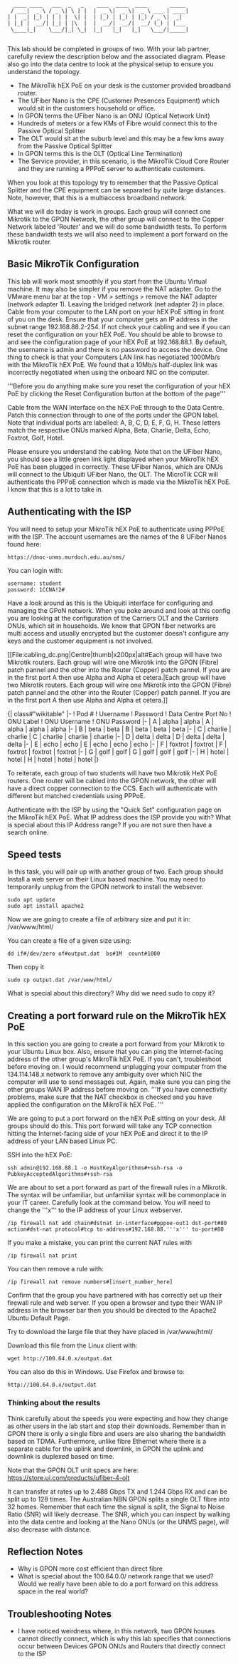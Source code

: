 ```
  ____ ____   ___  _   _    ____  ____  ____       _____ 
 / ___|  _ \ / _ \| \ | |  |  _ \|  _ \|  _ \ ___ | ____|
| |  _| |_) | | | |  \| |  | |_) | |_) | |_) / _ \|  _|  
| |_| |  __/| |_| | |\  |  |  __/|  __/|  __/ (_) | |___ 
 \____|_|    \___/|_| \_|  |_|   |_|   |_|   \___/|_____|
                                                         
```

This lab should be completed in groups of two. With your lab partner, carefully review the description below and the associated diagram. Please also go into the data centre to look at the physical setup to ensure you understand the topology. 

* The MikroTik hEX PoE on your desk is the customer provided broadband router.
* The UFiber Nano is the CPE (Customer Presences Equipment) which would sit in the customers household or office.
* In GPON terms the UFiber Nano is an ONU (Optical Network Unit)
* Hundreds of meters or a few KMs of Fibre would connect this to the Passive Optical Splitter
* The OLT would sit at the suburb level and this may be a few kms away from the Passive Optical Splitter
* In GPON terms this is the OLT (Optical Line Termination)
* The Service provider, in this scenario, is the MikroTik Cloud Core Router and they are running a PPPoE server to authenticate customers.

When you look at this topology try to remember that the Passive Optical Splitter and the CPE equipment can be separated by quite large distances. Note, however, that this is a multiaccess broadband network.

What we will do today is work in groups. Each group will connect one Mikrotik to the GPON Network, the other group will connect to the Copper Network labeled 'Router' and we will do some bandwidth tests. To perform these bandwidth tests we will also need to implement a port forward on the Mikrotik router.

## Basic MikroTik Configuration ##

This lab will work most smoothly if you start from the Ubuntu Virtual machine. It may also be simpler if you remove the NAT adapter. Go to the VMware menu bar at the top - VM > settings > remove the NAT adapter (network adapter 1). Leaving the bridged network (net adapter 2) in place. Cable from your computer to the LAN port on your hEX PoE sitting in front of you on the desk. Ensure that your computer gets an IP address in the subnet range 192.168.88.2-254. If not check your cabling and see if you can reset the configuration on your hEX PoE. You should be able to browse to and see the configuration page of your hEX PoE at 192.168.88.1. By default, the username is admin and there is no password to access the device. One thing to check is that your Computers LAN link has negotiated 1000Mb/s with the MikroTik hEX PoE. We found that a 10Mb/s half-duplex link was incorrectly negotiated when using the onboard NIC on the computer.

'''Before you do anything make sure you reset the configuration of your hEX PoE by clicking the Reset Configuration button at the bottom of the page'''

Cable from the WAN Interface on the hEX PoE through to the Data Centre. Patch this connection through to one of the ports under the GPON label. Note that individual ports are labelled: A, B, C, D, E, F, G, H.  These letters match the respective ONUs marked Alpha, Beta, Charlie, Delta, Echo, Foxtrot, Golf, Hotel. 

Please ensure you understand the cabling. Note that on the UFiber Nano, you should see a little green link light displayed when your MikroTik hEX PoE has been plugged in correctly. These UFiber Nanos, which are ONUs will connect to the Ubiquiti UFiber Nano, the OLT. The MicroTik CCR will authenticate the PPPoE connection which is made via the MikroTik hEX PoE. I know that this is a lot to take in.

## Authenticating with the ISP ##

You will need to setup your MikroTik hEX PoE to authenticate using PPPoE with the ISP. The account usernames are the names of the 8 UFiber Nanos found here:

	https://dnoc-unms.murdoch.edu.au/nms/

You can login with:

	username: student
	password: 1CCNA!2#

Have a look around as this is the Ubiquiti interface for configuring and managing the GPoN network. When you poke around and look at this config you are looking at the configuration of the Carriers OLT and the Carriers ONUs, which sit in households. We know that GPON fiber networks are multi access and usually encrypted but the customer doesn't configure any keys and the customer equipment is not involved.

[[File:cabling_dc.png|Centre|thumb|x200px|alt#Each group will have two Mikrotik routers. Each group will wire one Mikrotik into the GPON (Fibre) patch pannel and the other into the Router (Copper) patch pannel. If you are in the first port A then use Alpha and Alpha et cetera.|Each group will have two Mikrotik routers. Each group will wire one Mikrotik into the GPON (Fibre) patch pannel and the other into the Router (Copper) patch pannel. If you are in the first port A then use Alpha and Alpha et cetera.]]

{| class#"wikitable"
|-
! Pod #
! Username
! Password
! Data Centre Port No
! ONU Label
! ONU Username
! ONU Password
|-
| A
| alpha
| alpha
| A
| alpha
| alpha
| alpha
|-
| B
| beta
| beta
| B
| beta
| beta
| beta
|-
| C
| charlie
| charlie
| C
| charlie
| charlie
| charlie
|-
| D
| delta
| delta
| D
| delta
| delta
| delta
|-
| E
| echo
| echo
| E
| echo
| echo
| echo
|-
| F
| foxtrot
| foxtrot
| F
| foxtrot
| foxtrot
| foxtrot
|-
| G
| golf
| golf
| G
| golf
| golf
| golf
|-
| H
| hotel
| hotel
| H
| hotel
| hotel
| hotel
|}

To reiterate, each group of two students will have two Mikrotik HeX PoE routers. One router will be cabled into the GPON network, the other will have a direct copper connection to the CCS. Each will authenticate with different but matched credentials using PPPoE.

Authenticate with the ISP by using the "Quick Set" configuration page on the MikroTik hEX PoE. What IP address does the ISP provide you with? What is special about this IP Address range? If you are not sure then have a search online.

## Speed tests ##

In this task, you will pair up with another group of two. Each group should Install a web server on their Linux based machine. You may need to temporarily unplug from the GPON network to install the websever.

	sudo apt update
	sudo apt install apache2

Now we are going to create a file of arbitrary size and put it in: /var/www/html/

You can create a file of a given size using:

	dd if#/dev/zero of#output.dat  bs#1M  count#1000

Then copy it 

	sudo cp output.dat /var/www/html/

What is special about this directory? Why did we need sudo to copy it?

## Creating a port forward rule on the MikroTik hEX PoE ##

In this section you are going to create a port forward from your Mikrotik to your Ubuntu Linux box. Also, ensure that you can ping the Internet-facing address of the other group's MikroTik hEX PoE. If you can't, troubleshoot before moving on. I would recommend unplugging your computer from the 134.114.148.x network to remove any ambiguity over which NIC the computer will use to send messages out. Again, make sure you can ping the other groups WAN IP address before moving on. '''If you have connectivity problems, make sure that the NAT checkbox is checked and you have applied the configuration on the MikroTik hEX PoE. '''

We are going to put a port forward on the hEX PoE sitting on your desk. All groups should do this. This port forward will take any TCP connection hitting the Internet-facing side of your hEX PoE and direct it to the IP address of your LAN based Linux PC.

SSH into the hEX PoE:

	ssh admin@192.168.88.1 -o HostKeyAlgorithms#+ssh-rsa -o PubkeyAcceptedAlgorithms#+ssh-rsa

We are about to set a port forward as part of the firewall rules in a Mikrotik. The syntax will be unfamiliar, but unfamiliar syntax will be commonplace in your IT career. Carefully look at the command below. You will need to change the '''x''' to the IP address of your Linux webserver.

	/ip firewall nat add chain#dstnat in-interface#pppoe-out1 dst-port#80 action#dst-nat protocol#tcp to-address#192.168.88.'''x''' to-port#80

If you make a mistake, you can print the current NAT rules with 

	/ip firewall nat print

You can then remove a rule with:

	/ip firewall nat remove numbers#[insert_number_here]

Confirm that the group you have partnered with has correctly set up their firewall rule and web server. If you open a browser and type their WAN IP address in the browser bar then you should be directed to the Apache2 Ubuntu Default Page.

Try to download the large file that they have placed in /var/www/html/ 

Download this file from the Linux client with:

	wget http://100.64.0.x/output.dat

You can also do this in Windows. Use Firefox and browse to:

	http://100.64.0.x/output.dat

### Thinking about the results ###

Think carefully about the speeds you were expecting and how they change as other users in the lab start and stop their downloads. Remember than in GPON there is only a single fibre and users are also sharing the bandwidth based on TDMA. Furthermore, unlike fibre Ethernet where there is a separate cable for the uplink and downlink, in GPON the uplink and downlink is duplexed based on time.

Note that the GPON OLT unit specs are here: https://store.ui.com/products/ufiber-4-olt

It can transfer at rates up to 2.488 Gbps TX and 1.244 Gbps RX and can be split up to 128 times. The Australian NBN GPON splits a single OLT fibre into 32 homes. Remember that each time the signal is split, the Signal to Noise Ratio (SNR) will likely decrease. The SNR, which you can inspect by walking into the data centre and looking at the Nano ONUs (or the UNMS page), will also decrease with distance.

## Reflection Notes ##

* Why is GPON more cost efficient than direct fibre
* What is special about the 100.64.0.0/ network range that we used? Would we really have been able to do a port forward on this address space in the real world?

## Troubleshooting Notes ##

* I have noticed weirdness where, in this network, two GPON houses cannot directly connect, which is why this lab specifies that connections occur between Devices GPON ONUs and Routers that directly connect to the ISP

